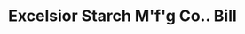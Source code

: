 ---
doi: 10.7916/D8766S93
date_other: '1880'
date_other_textual: 1880-1889
form: printed ephemera
genre:
- Invoices
name:
- Excelsior Starch M'f'g Co.
object_in_context_url: https://biggert.cul.columbia.edu/items/view/ave_biggert_00282
subject_hierarchical_geographic:
- Elkhart, Indiana, United States
subject_name:
- Excelsior Starch M'f'g Co.
title: Excelsior Starch M'f'g Co.. Bill
sort_title: Excelsior Starch M'f'g Co.. Bill
call_number: ave_biggert_00282
coordinates:
- 41.683055555555555,-85.96888888888888
pid: ave_biggert_00282
identifiers: ave_biggert_00282
canvas_id: ldpd:395556
permalink: "/items/ave_biggert_00282/"
layout: iiif-image-page
---
